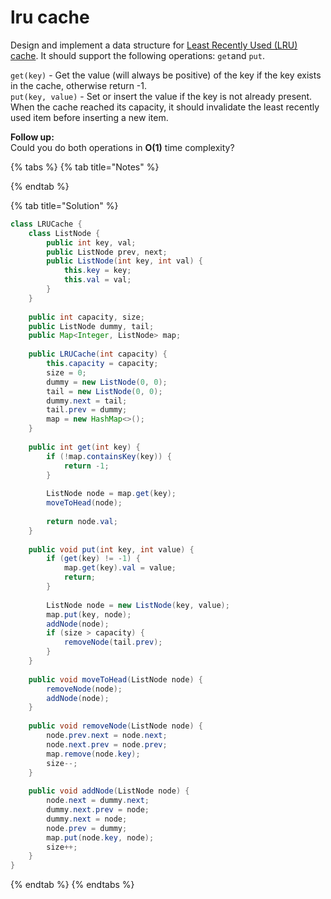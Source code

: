 # lru cache

Design and implement a data structure for [Least Recently Used \(LRU\) cache](https://en.wikipedia.org/wiki/Cache_replacement_policies#LRU). It should support the following operations: `get`and `put`.

`get(key)` - Get the value \(will always be positive\) of the key if the key exists in the cache, otherwise return -1.  
`put(key, value)` - Set or insert the value if the key is not already present. When the cache reached its capacity, it should invalidate the least recently used item before inserting a new item.

**Follow up:**  
Could you do both operations in **O\(1\)** time complexity?

{% tabs %}
{% tab title="Notes" %}

{% endtab %}

{% tab title="Solution" %}
```java
class LRUCache {
    class ListNode {
        public int key, val;
        public ListNode prev, next;
        public ListNode(int key, int val) {
            this.key = key;
            this.val = val;
        }
    }
    
    public int capacity, size;
    public ListNode dummy, tail;
    public Map<Integer, ListNode> map;
    
    public LRUCache(int capacity) {
        this.capacity = capacity;
        size = 0;
        dummy = new ListNode(0, 0);
        tail = new ListNode(0, 0);
        dummy.next = tail;
        tail.prev = dummy;
        map = new HashMap<>();
    }
    
    public int get(int key) {
        if (!map.containsKey(key)) {
            return -1;   
        }
        
        ListNode node = map.get(key);
        moveToHead(node);
        
        return node.val;
    }
    
    public void put(int key, int value) {
        if (get(key) != -1) {
            map.get(key).val = value;
            return;
        }
        
        ListNode node = new ListNode(key, value);
        map.put(key, node);
        addNode(node);
        if (size > capacity) {
            removeNode(tail.prev);   
        }
    }
    
    public void moveToHead(ListNode node) {
        removeNode(node);
        addNode(node);
    }
    
    public void removeNode(ListNode node) {
        node.prev.next = node.next;
        node.next.prev = node.prev;
        map.remove(node.key);
        size--;
    }
    
    public void addNode(ListNode node) {
        node.next = dummy.next;
        dummy.next.prev = node;
        dummy.next = node;
        node.prev = dummy;
        map.put(node.key, node);
        size++;
    }
}
```
{% endtab %}
{% endtabs %}

